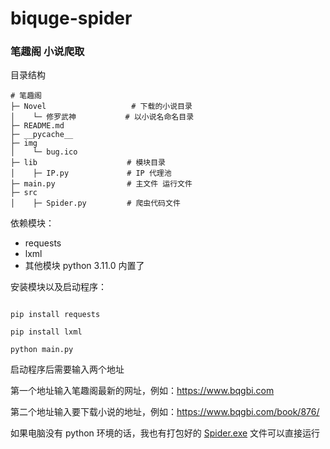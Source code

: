 # biquge-spider
### 笔趣阁 小说爬取

目录结构

```shell
# 笔趣阁
├─ Novel                   # 下载的小说目录
│    └─ 修罗武神           # 以小说名命名目录
├─ README.md				
├─ __pycache__
├─ img						
│    └─ bug.ico
├─ lib                    # 模块目录
│    ├─ IP.py             # IP 代理池
├─ main.py                # 主文件 运行文件
├─ src
│    ├─ Spider.py         # 爬虫代码文件
```



依赖模块：

- requests
- lxml
- 其他模块 python 3.11.0 内置了





安装模块以及启动程序：

```shell

pip install requests

pip install lxml

python main.py

```



启动程序后需要输入两个地址

第一个地址输入笔趣阁最新的网址，例如：https://www.bqgbi.com

第二个地址输入要下载小说的地址，例如：https://www.bqgbi.com/book/876/



如果电脑没有 python 环境的话，我也有打包好的 [Spider.exe](https://github.com/Shimiankang/biquge-spider/releases/tag/v1.0.0) 文件可以直接运行
